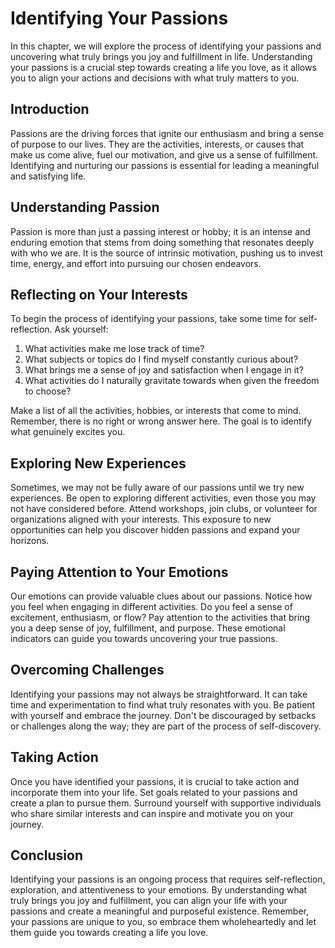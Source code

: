 # Identifying Your Passions

In this chapter, we will explore the process of identifying your passions and uncovering what truly brings you joy and fulfillment in life. Understanding your passions is a crucial step towards creating a life you love, as it allows you to align your actions and decisions with what truly matters to you.

## Introduction

Passions are the driving forces that ignite our enthusiasm and bring a sense of purpose to our lives. They are the activities, interests, or causes that make us come alive, fuel our motivation, and give us a sense of fulfillment. Identifying and nurturing our passions is essential for leading a meaningful and satisfying life.

## Understanding Passion

Passion is more than just a passing interest or hobby; it is an intense and enduring emotion that stems from doing something that resonates deeply with who we are. It is the source of intrinsic motivation, pushing us to invest time, energy, and effort into pursuing our chosen endeavors.

## Reflecting on Your Interests

To begin the process of identifying your passions, take some time for self-reflection. Ask yourself:

1. What activities make me lose track of time?
2. What subjects or topics do I find myself constantly curious about?
3. What brings me a sense of joy and satisfaction when I engage in it?
4. What activities do I naturally gravitate towards when given the freedom to choose?

Make a list of all the activities, hobbies, or interests that come to mind. Remember, there is no right or wrong answer here. The goal is to identify what genuinely excites you.

## Exploring New Experiences

Sometimes, we may not be fully aware of our passions until we try new experiences. Be open to exploring different activities, even those you may not have considered before. Attend workshops, join clubs, or volunteer for organizations aligned with your interests. This exposure to new opportunities can help you discover hidden passions and expand your horizons.

## Paying Attention to Your Emotions

Our emotions can provide valuable clues about our passions. Notice how you feel when engaging in different activities. Do you feel a sense of excitement, enthusiasm, or flow? Pay attention to the activities that bring you a deep sense of joy, fulfillment, and purpose. These emotional indicators can guide you towards uncovering your true passions.

## Overcoming Challenges

Identifying your passions may not always be straightforward. It can take time and experimentation to find what truly resonates with you. Be patient with yourself and embrace the journey. Don't be discouraged by setbacks or challenges along the way; they are part of the process of self-discovery.

## Taking Action

Once you have identified your passions, it is crucial to take action and incorporate them into your life. Set goals related to your passions and create a plan to pursue them. Surround yourself with supportive individuals who share similar interests and can inspire and motivate you on your journey.

## Conclusion

Identifying your passions is an ongoing process that requires self-reflection, exploration, and attentiveness to your emotions. By understanding what truly brings you joy and fulfillment, you can align your life with your passions and create a meaningful and purposeful existence. Remember, your passions are unique to you, so embrace them wholeheartedly and let them guide you towards creating a life you love.
